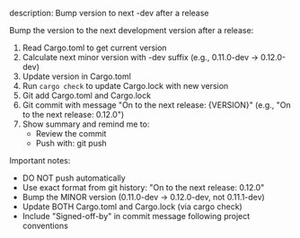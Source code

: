 description: Bump version to next -dev after a release

Bump the version to the next development version after a release:

1. Read Cargo.toml to get current version
2. Calculate next minor version with -dev suffix (e.g., 0.11.0-dev -> 0.12.0-dev)
3. Update version in Cargo.toml
4. Run `cargo check` to update Cargo.lock with new version
5. Git add Cargo.toml and Cargo.lock
6. Git commit with message "On to the next release: {VERSION}" (e.g., "On to the next release: 0.12.0")
7. Show summary and remind me to:
   - Review the commit
   - Push with: git push

Important notes:
- DO NOT push automatically
- Use exact format from git history: "On to the next release: 0.12.0"
- Bump the MINOR version (0.11.0-dev -> 0.12.0-dev, not 0.11.1-dev)
- Update BOTH Cargo.toml and Cargo.lock (via cargo check)
- Include "Signed-off-by" in commit message following project conventions

